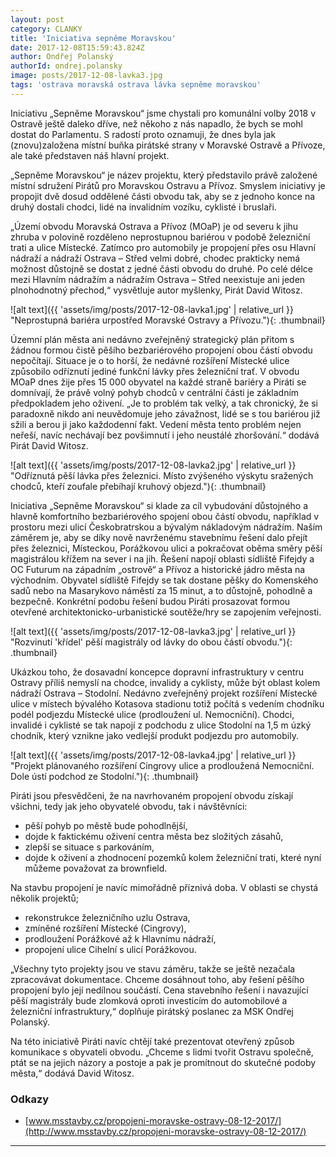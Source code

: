```yaml
---
layout: post
category: CLANKY
title: 'Iniciativa sepněme Moravskou'
date: 2017-12-08T15:59:43.824Z
author: Ondřej Polanský
authorId: ondrej.polansky
image: posts/2017-12-08-lavka3.jpg
tags: 'ostrava moravská ostrava lávka sepněme moravskou'
---
```

Iniciativu „Sepněme Moravskou“ jsme chystali pro komunální volby 2018 v Ostravě ještě daleko dříve, než někoho z nás napadlo, že bych se mohl dostat do Parlamentu. S radostí proto oznamuji, že dnes byla jak (znovu)založena místní buňka pirátské strany v Moravské Ostravě a Přívoze, ale také představen náš hlavní projekt.

„Sepněme Moravskou“ je název projektu, který představilo právě založené místní sdružení Pirátů pro Moravskou Ostravu a Přívoz. Smyslem iniciativy je propojit dvě dosud oddělené části obvodu tak, aby se z jednoho konce na druhý dostali chodci, lidé na invalidním vozíku, cyklisté i bruslaři.

„Území obvodu Moravská Ostrava a Přívoz (MOaP) je od severu k jihu zhruba v polovině rozděleno neprostupnou bariérou v podobě železniční trati a ulice Místecké. Zatímco pro automobily je propojení přes osu  Hlavní nádraží a nádraží Ostrava – Střed velmi dobré, chodec prakticky nemá možnost důstojně se dostat z jedné části obvodu do druhé. Po celé délce mezi Hlavním nádražím a nádražím Ostrava – Střed neexistuje ani jeden plnohodnotný přechod,“ vysvětluje autor myšlenky, Pirát David Witosz.

![alt text]({{ 'assets/img/posts/2017-12-08-lavka1.jpg' | relative_url }} "Neprostupná bariéra urpostřed Moravské Ostravy a Přívozu."){: .thumbnail}

Územní plán města ani nedávno zveřejněný strategický plán přitom s žádnou formou čistě pěšího bezbariérového propojení obou částí obvodu nepočítají. Situace je o to horší, že nedávné rozšíření Místecké ulice způsobilo odříznutí jediné funkční lávky přes železniční trať. V obvodu MOaP dnes žije přes 15 000 obyvatel na každé straně bariéry a Piráti se domnívají, že právě volný pohyb chodců v centrální části je základním předpokladem jeho oživení.  „Je to problém tak velký, a tak chronický, že si paradoxně nikdo ani neuvědomuje jeho závažnost, lidé se s tou bariérou již sžili a berou ji jako každodenní fakt. Vedení města tento problém nejen neřeší, navíc nechávají bez povšimnutí i jeho neustálé zhoršování.“ dodává Pirát David Witosz.

![alt text]({{ 'assets/img/posts/2017-12-08-lavka2.jpg' | relative_url }} "Odříznutá pěší lávka přes železnici. Místo zvýšeného výskytu sražených chodců, kteří zoufale přebíhají kruhový objezd."){: .thumbnail}

Iniciativa „Sepněme Moravskou“ si klade za cíl vybudování důstojného a hlavně komfortního bezbariérového spojení obou částí obvodu, například v prostoru mezi ulicí Českobratrskou a bývalým nákladovým nádražím. Naším záměrem je, aby se díky nově navrženému stavebnímu řešení dalo přejít přes železnici, Místeckou, Porážkovou ulici a pokračovat oběma směry pěší magistrálou křížem na sever i na jih. Řešení napojí oblasti sídliště Fifejdy a OC Futurum na západním „ostrově“ a Přívoz a historické jádro města na východním. Obyvatel sídliště Fifejdy se tak dostane pěšky do Komenského sadů nebo na Masarykovo náměstí za 15 minut, a to důstojně, pohodlně a bezpečně. Konkrétní podobu řešení budou Piráti prosazovat formou otevřené architektonicko-urbanistické soutěže/hry se zapojením veřejnosti.

![alt text]({{ 'assets/img/posts/2017-12-08-lavka3.jpg' | relative_url }} "Rozvinutí 'křídel' pěší magistrály od lávky do obou částí obvodu."){: .thumbnail}

Ukázkou toho, že dosavadní koncepce dopravní infrastruktury v centru Ostravy příliš nemyslí na chodce, invalidy a cyklisty, může být oblast kolem nádraží Ostrava – Stodolní. Nedávno zveřejněný projekt rozšíření Místecké ulice v místech bývalého Kotasova stadionu totiž počítá s vedením chodníku podél podjezdu Místecké ulice (prodloužení ul. Nemocniční). Chodci, invalidé i cyklisté se tak napojí z podchodu z ulice Stodolní na 1,5 m úzký chodník, který vznikne jako vedlejší produkt podjezdu pro automobily.

![alt text]({{ 'assets/img/posts/2017-12-08-lavka4.jpg' | relative_url }} "Projekt plánovaného rozšíření Cingrovy ulice a prodloužená Nemocniční. Dole ústí podchod ze Stodolní."){: .thumbnail}

Piráti jsou přesvědčeni, že na navrhovaném propojení obvodu získají všichni, tedy jak jeho obyvatelé obvodu, tak i návštěvníci:
- pěší pohyb po městě bude pohodlnější,
- dojde k faktickému oživení centra města bez složitých zásahů,
- zlepší se situace s parkováním,
- dojde k oživení a zhodnocení pozemků kolem železniční trati, které nyní můžeme považovat za brownfield.

Na stavbu propojení je navíc mimořádně příznivá doba. V oblasti se chystá několik projektů;
- rekonstrukce železničního uzlu Ostrava,
- zmíněné rozšíření Místecké (Cingrovy),
- prodloužení Porážkové až k Hlavnímu nádraží,
- propojení ulice Cihelní s ulicí Porážkovou.

„Všechny tyto projekty jsou ve stavu záměru, takže se ještě nezačala zpracovávat dokumentace. Chceme dosáhnout toho, aby řešení pěšího propojení bylo její nedílnou součástí. Cena stavebního řešení i navazující pěší magistrály bude zlomková oproti investicím do automobilové a železniční infrastruktury,“ doplňuje pirátský poslanec za MSK Ondřej Polanský.

Na této iniciativě Piráti navíc chtějí také prezentovat otevřený způsob komunikace s obyvateli obvodu. „Chceme s lidmi tvořit Ostravu společně, ptát se na jejich názory a postoje a pak je promítnout do skutečné podoby města,“ dodává David Witosz.

### Odkazy

- [www.msstavby.cz/propojeni-moravske-ostravy-08-12-2017/](http://www.msstavby.cz/propojeni-moravske-ostravy-08-12-2017/)


- - -

